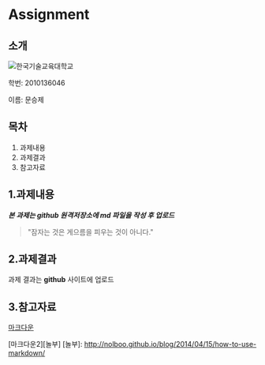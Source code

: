 # Assignment

## 소개
![한국기술교육대학교](http://file.newswire.co.kr/data/datafile2/thumb_big/2011/11/20111101100737_1010978386.jpg)

학번: 2010136046

이름: 문승제




## 목차
1. 과제내용
2. 과제결과
3. 참고자료



## 1.과제내용
***본 과제는 github 원격저장소에 md 파일을 작성 후 업로드***
>"잠자는 것은 게으름을 피우는 것이 아니다."

## 2.과제결과
과제 결과는 **github** 사이트에 업로드

## 3.참고자료
[마크다운](http://blog.kalkin7.com/2014/02/10/lets-write-using-markdown/)

[마크다운2][놀부]
[놀부]: http://nolboo.github.io/blog/2014/04/15/how-to-use-markdown/



